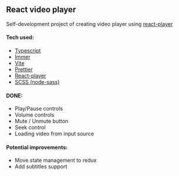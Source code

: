 ## React video player

Self-development project of creating video player using
[react-player](https://github.com/cookpete/react-player)

#### Tech used: 

- [Typescript](https://www.typescriptlang.org/)  
- [Immer](https://github.com/immerjs/immer)
- [Vite](https://vitejs.dev/)
- [Prettier](https://prettier.io/)
- [React-player](https://github.com/cookpete/react-player)
- [SCSS (node-sass)](https://www.npmjs.com/package/node-sass)

#### DONE: 

- Play/Pause controls
- Volume controls
- Mute / Unmute button
- Seek control
- Loading video from input source

#### Potential improvements:

- Move state management to redux
- Add subtitles support
